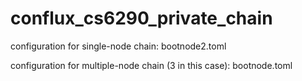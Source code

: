 # conflux_cs6290_private_chain

configuration for single-node chain: bootnode2.toml

configuration for multiple-node chain (3 in this case): bootnode.toml
